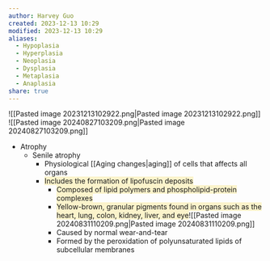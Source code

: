 ```yaml
---
author: Harvey Guo
created: 2023-12-13 10:29
modified: 2023-12-13 10:29
aliases:
  - Hypoplasia
  - Hyperplasia
  - Neoplasia
  - Dysplasia
  - Metaplasia
  - Anaplasia
share: true
---
```

![[Pasted image 20231213102922.png|Pasted image 20231213102922.png]]
![[Pasted image 20240827103209.png|Pasted image 20240827103209.png]]

- Atrophy
	- Senile atrophy
		- Physiological [[Aging changes|aging]] of cells that affects all organs
		- <span style="background:rgba(240, 200, 0, 0.2)">Includes the formation of lipofuscin deposits</span>
			- <span style="background:rgba(240, 200, 0, 0.2)">Composed of lipid polymers and phospholipid-protein complexes</span>
			- <span style="background:rgba(240, 200, 0, 0.2)">Yellow-brown, granular pigments found in organs such as the heart, lung, colon, kidney, liver, and eye</span>![[Pasted image 20240831110209.png|Pasted image 20240831110209.png]]
			- Caused by normal wear-and-tear
			- Formed by the peroxidation of polyunsaturated lipids of subcellular membranes
